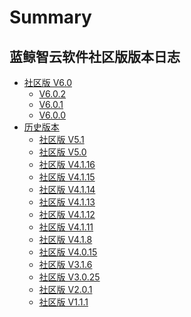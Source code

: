 # Summary

## 蓝鲸智云软件社区版版本日志
* [社区版 V6.0]()
    * [V6.0.2](v6002.md)
    * [V6.0.1](v6001.md)
    * [V6.0.0](v6000.md)
* [历史版本]()
    * [社区版 V5.1](v5127.md)
    * [社区版 V5.0](v5003.md)
    * [社区版 V4.1.16](v4116.md)
    * [社区版 V4.1.15](v4115.md)
    * [社区版 V4.1.14](v4114.md)
    * [社区版 V4.1.13](v4113.md)
    * [社区版 V4.1.12](v4112.md)
    * [社区版 V4.1.11](v4111.md)
    * [社区版 V4.1.8](v418.md)
    * [社区版 V4.0.15](v4015.md)
    * [社区版 V3.1.6](v316.md)
    * [社区版 V3.0.25](v3025.md)
    * [社区版 V2.0.1](v201.md)
    * [社区版 V1.1.1](v111.md)
